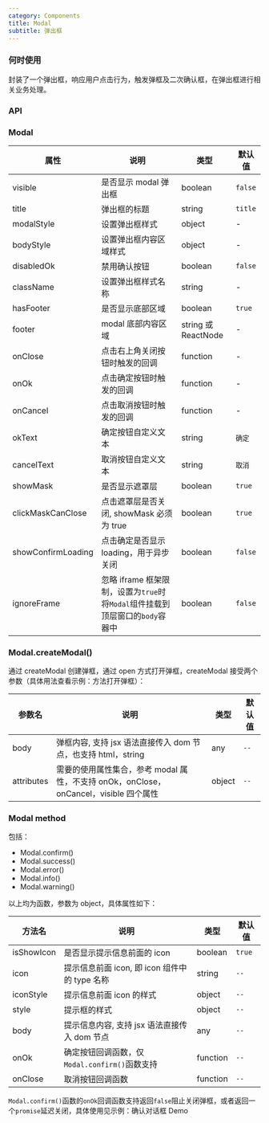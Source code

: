 ```yaml
---
category: Components
title: Modal
subtitle: 弹出框
---
```


### 何时使用

封装了一个弹出框，响应用户点击行为，触发弹框及二次确认框，在弹出框进行相关业务处理。

### API

### Modal

| 属性               | 说明                                                                          | 类型                | 默认值  |
| ------------------ | ----------------------------------------------------------------------------- | ------------------- | ------- |
| visible            | 是否显示 modal 弹出框                                                         | boolean             | `false` |
| title              | 弹出框的标题                                                                  | string              | `title` |
| modalStyle         | 设置弹出框样式                                                                | object              | -       |
| bodyStyle          | 设置弹出框内容区域样式                                                        | object              | -       |
| disabledOk         | 禁用确认按钮                                                                  | boolean             | `false` |
| className          | 设置弹出框样式名称                                                            | string              | -       |
| hasFooter          | 是否显示底部区域                                                              | boolean             | `true`  |
| footer             | modal 底部内容区域                                                            | string 或 ReactNode | -       |
| onClose            | 点击右上角关闭按钮时触发的回调                                                | function            | -       |
| onOk               | 点击确定按钮时触发的回调                                                      | function            | -       |
| onCancel           | 点击取消按钮时触发的回调                                                      | function            | -       |
| okText             | 确定按钮自定义文本                                                            | string              | `确定`  |
| cancelText         | 取消按钮自定义文本                                                            | string              | `取消`  |
| showMask           | 是否显示遮罩层                                                                | boolean             | `true`  |
| clickMaskCanClose  | 点击遮罩层是否关闭, showMask 必须为 true                                      | boolean             | `true`  |
| showConfirmLoading | 点击确定是否显示 loading，用于异步关闭                                        | boolean             | `false` |
| ignoreFrame        | 忽略 iframe 框架限制，设置为`true`时将`Modal`组件挂载到顶层窗口的`body`容器中 | boolean             | `false` |

### Modal.createModal()

通过 createModal 创建弹框，通过 open 方式打开弹框，createModal 接受两个参数（具体用法查看示例：方法打开弹框）：

| 参数名     | 说明                                                                                  | 类型   | 默认值 |
| ---------- | ------------------------------------------------------------------------------------- | ------ | ------ |
| body       | 弹框内容, 支持 jsx 语法直接传入 dom 节点，也支持 html，string                         | any    | `--`   |
| attributes | 需要的使用属性集合，参考 modal 属性，不支持 onOk，onClose，onCancel，visible 四个属性 | object | `--`   |

### Modal method

包括：

-   Modal.confirm()
-   Modal.success()
-   Modal.error()
-   Modal.info()
-   Modal.warning()

以上均为函数，参数为 object，具体属性如下：

| 方法名     | 说明                                          | 类型     | 默认值 |
| ---------- | --------------------------------------------- | -------- | ------ |
| isShowIcon | 是否显示提示信息前面的 icon                   | boolean  | `true` |
| icon       | 提示信息前面 icon, 即 icon 组件中的 type 名称 | string   | `--`   |
| iconStyle  | 提示信息前面 icon 的样式                      | object   | `--`   |
| style      | 提示框的样式                                  | object   | `--`   |
| body       | 提示信息内容, 支持 jsx 语法直接传入 dom 节点  | any      | `--`   |
| onOk       | 确定按钮回调函数，仅`Modal.confirm()`函数支持 | function | `--`   |
| onClose    | 取消按钮回调函数                              | function | `--`   |

`Modal.confirm()`函数的`onOk`回调函数支持返回`false`阻止关闭弹框，或者返回一个`promise`延迟关闭，具体使用见示例：确认对话框 Demo
